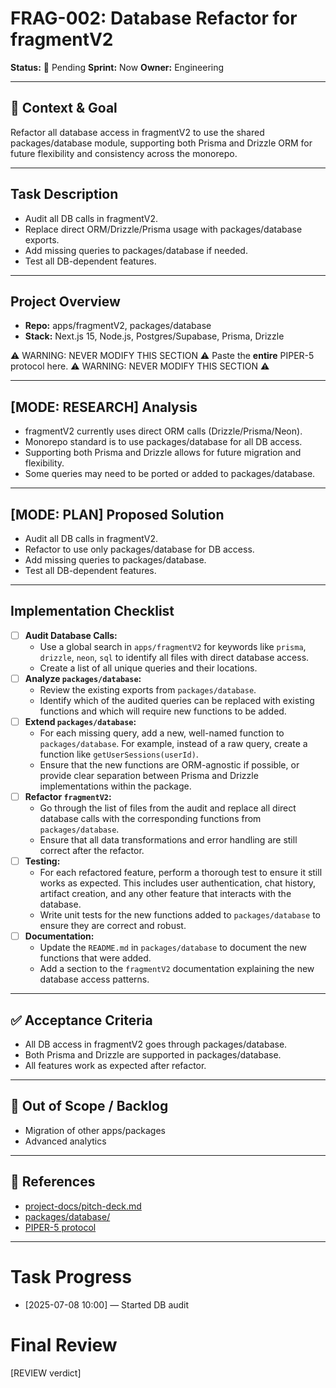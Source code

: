 # FRAG-002: Database Refactor for fragmentV2

**Status:** 🚨 Pending **Sprint:** Now **Owner:** Engineering

---

## 🎯 Context & Goal

Refactor all database access in fragmentV2 to use the shared packages/database
module, supporting both Prisma and Drizzle ORM for future flexibility and
consistency across the monorepo.

---

## Task Description

- Audit all DB calls in fragmentV2.
- Replace direct ORM/Drizzle/Prisma usage with packages/database exports.
- Add missing queries to packages/database if needed.
- Test all DB-dependent features.

---

## Project Overview

- **Repo:** apps/fragmentV2, packages/database
- **Stack:** Next.js 15, Node.js, Postgres/Supabase, Prisma, Drizzle

⚠️ WARNING: NEVER MODIFY THIS SECTION ⚠️ Paste the **entire** PIPER-5 protocol
here. ⚠️ WARNING: NEVER MODIFY THIS SECTION ⚠️

---

## [MODE: RESEARCH] Analysis

- fragmentV2 currently uses direct ORM calls (Drizzle/Prisma/Neon).
- Monorepo standard is to use packages/database for all DB access.
- Supporting both Prisma and Drizzle allows for future migration and
  flexibility.
- Some queries may need to be ported or added to packages/database.

---

## [MODE: PLAN] Proposed Solution

- Audit all DB calls in fragmentV2.
- Refactor to use only packages/database for DB access.
- Add missing queries to packages/database.
- Test all DB-dependent features.

---

## Implementation Checklist

- [ ] **Audit Database Calls:**
  - Use a global search in `apps/fragmentV2` for keywords like `prisma`,
    `drizzle`, `neon`, `sql` to identify all files with direct database access.
  - Create a list of all unique queries and their locations.
- [ ] **Analyze `packages/database`:**
  - Review the existing exports from `packages/database`.
  - Identify which of the audited queries can be replaced with existing
    functions and which will require new functions to be added.
- [ ] **Extend `packages/database`:**
  - For each missing query, add a new, well-named function to
    `packages/database`. For example, instead of a raw query, create a function
    like `getUserSessions(userId)`.
  - Ensure that the new functions are ORM-agnostic if possible, or provide clear
    separation between Prisma and Drizzle implementations within the package.
- [ ] **Refactor `fragmentV2`:**
  - Go through the list of files from the audit and replace all direct database
    calls with the corresponding functions from `packages/database`.
  - Ensure that all data transformations and error handling are still correct
    after the refactor.
- [ ] **Testing:**
  - For each refactored feature, perform a thorough test to ensure it still
    works as expected. This includes user authentication, chat history, artifact
    creation, and any other feature that interacts with the database.
  - Write unit tests for the new functions added to `packages/database` to
    ensure they are correct and robust.
- [ ] **Documentation:**
  - Update the `README.md` in `packages/database` to document the new functions
    that were added.
  - Add a section to the `fragmentV2` documentation explaining the new database
    access patterns.

---

## ✅ Acceptance Criteria

- All DB access in fragmentV2 goes through packages/database.
- Both Prisma and Drizzle are supported in packages/database.
- All features work as expected after refactor.

---

## 🚫 Out of Scope / Backlog

- Migration of other apps/packages
- Advanced analytics

---

## 📎 References

- [project-docs/pitch-deck.md](../../project-docs/pitch-deck.md)
- [packages/database/](../../packages/database/)
- [PIPER-5 protocol](../../.vibeflow/piper-5.mdc)

---

# Task Progress

- [2025-07-08 10:00] — Started DB audit

# Final Review

[REVIEW verdict]
